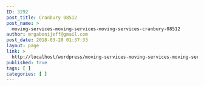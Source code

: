 ```yaml
---
ID: 3292
post_title: Cranbury 08512
post_name: >
  moving-services-moving-services-moving-services-cranbury-08512
author: mrgabonijeff@gmail.com
post_date: 2018-03-28 01:37:33
layout: page
link: >
  http://localhost/wordpress/moving-services-moving-services-moving-services-cranbury-08512/
published: true
tags: [ ]
categories: [ ]
---
```

